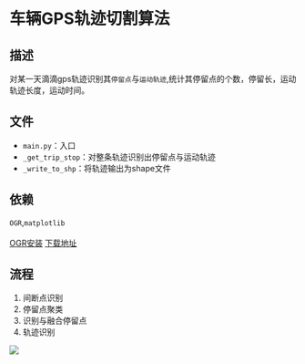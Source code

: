 # 车辆GPS轨迹切割算法
## 描述
对某一天滴滴gps轨迹识别其`停留点`与`运动轨迹`,统计其停留点的个数，停留长，运动轨迹长度，运动时间。
## 文件
* `main.py`：入口
* `_get_trip_stop`：对整条轨迹识别出停留点与运动轨迹
* `_write_to_shp`：将轨迹输出为shape文件
## 依赖
`OGR`,`matplotlib`<br>
<br>
[OGR安装](https://blog.csdn.net/savannahmyself/article/details/77185238)
[  下载地址](http://www.gisinternals.com/query.html?content=filelist&file=release-1911-x64-gdal-2-3-0-mapserver-7-0-7.zip)
## 流程
1. 间断点识别<br>
2. 停留点聚类<br>
3. 识别与融合停留点<br>
4. 轨迹识别<br>

![](https://github.com/zhaotianhong/Beijing_DIDI/blob/master/Figure_1.png)
